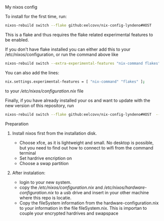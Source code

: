 My nixos config

To install for the first time, run:

```bash
nixos-rebuild switch --flake github:eelcovv/nix-config-lyndeno#HOST 
```

This is a flake and thus requires the flake related experimental features to be enabled.

If you don't have flake installed you can either add this to your /etc/nixos/configuration, or run the command above like

```bash
nixos-rebuild switch --extra-experimental-features "nix-command flakes"  --flake github:eelcovv/nix-config-lyndeno#HOST 
```

You can also add the lines:

```sh
nix.settings.experimental-features = [ "nix-command" "flakes" ];
```

to your */etc/nixos/configuration.nix* file



Finally, if you have already installed your os and want to update with the new version of this repository, run

```bash
nixos-rebuild switch --flake github:eelcovv/nix-config-lyndeno#HOST  --refresh
```


Preparation

1. Install nixos first from the installation disk.

    - Choose xfce, as it is lightweight and small. No desktop is possible, but you need to find out how to connect to wifi from the command terminal
    - Set hardrive encription on
    - Choose a swap partition

2. After instalation: 
    - login to your new system.
    - copy the */etc/nixos/configuration.nix* and  */etc/nixos/hardware-configuration.nix* to a usb drive and insert in your other machine where this repo is locatie. 
    - Copy the fileSystem information from the hardware-configuration.nix to your information in the file fileSystem.nix. This is importan to couple your encrypted hardrives and swapspace

